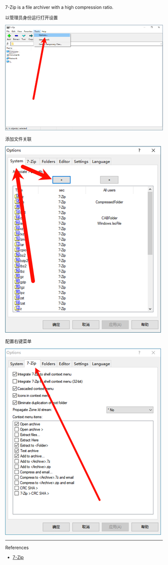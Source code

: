 7-Zip is a file archiver with a high compression ratio.

以管理员身份运行打开设置

![以管理员身份运行打开设置](./../../../../../images/7-Zip/%E4%BB%A5%E7%AE%A1%E7%90%86%E5%91%98%E8%BA%AB%E4%BB%BD%E8%BF%90%E8%A1%8C%E6%89%93%E5%BC%80%E8%AE%BE%E7%BD%AE.png)

添加文件关联

![添加文件关联](./../../../../../images/7-Zip/%E6%B7%BB%E5%8A%A0%E6%96%87%E4%BB%B6%E5%85%B3%E8%81%94.png)

配置右键菜单

![配置右键菜单](./../../../../../images/7-Zip/%E9%85%8D%E7%BD%AE%E5%8F%B3%E9%94%AE%E8%8F%9C%E5%8D%95.png)

---

References

- [7-Zip](https://www.7-zip.org/)